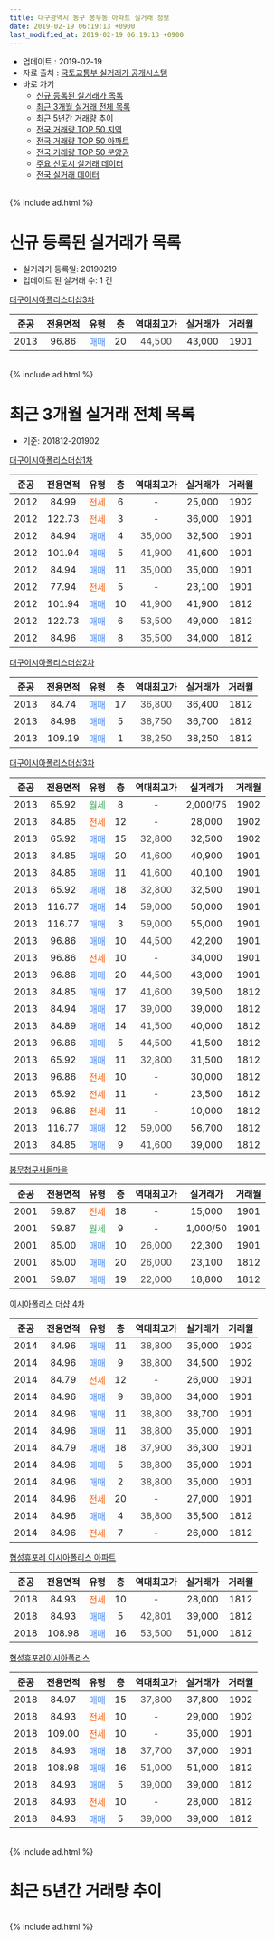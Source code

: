 ```yaml
---
title: 대구광역시 동구 봉무동 아파트 실거래 정보
date: 2019-02-19 06:19:13 +0900
last_modified_at: 2019-02-19 06:19:13 +0900
---
```


* 업데이트 : 2019-02-19
* 자료 출처 : [국토교통부 실거래가 공개시스템](http://rt.molit.go.kr)
* 바로 가기
    * [신규 등록된 실거래가 목록](#신규-등록된-실거래가-목록)
    * [최근 3개월 실거래 전체 목록](#최근-3개월-실거래-전체-목록)
    * [최근 5년간 거래량 추이](#최근-5년간-거래량-추이)
    * [전국 거래량 TOP 50 지역](https://inasie.github.io/apt-trade-info/최근-3개월-전국에서-가장-거래가-많이-발생한-지역)
    * [전국 거래량 TOP 50 아파트](https://inasie.github.io/apt-trade-info/최근-3개월-전국에서-가장-거래가-많이-발생한-아파트)
    * [전국 거래량 TOP 50 분양권](https://inasie.github.io/apt-trade-info/최근-3개월-전국에서-가장-거래가-많이-발생한-분양권)
    * [주요 신도시 실거래 데이터](https://inasie.github.io/apt-trade-info/주요-신도시)
    * [전국 실거래 데이터](https://inasie.github.io/apt-trade-info/전국)
<br>
{% include ad.html %}
<br>

# 신규 등록된 실거래가 목록
* 실거래가 등록일: 20190219
* 업데이트 된 실거래 수: 1 건


[대구이시아폴리스더샵3차](https://search.naver.com/search.naver?query=%EB%8C%80%EA%B5%AC%EA%B4%91%EC%97%AD%EC%8B%9C+%EB%8F%99%EA%B5%AC+%EB%B4%89%EB%AC%B4%EB%8F%99+%EB%8C%80%EA%B5%AC%EC%9D%B4%EC%8B%9C%EC%95%84%ED%8F%B4%EB%A6%AC%EC%8A%A4%EB%8D%94%EC%83%B53%EC%B0%A8)

|준공|전용면적|유형|층|역대최고가|실거래가|거래월|
|:---:|:---:|:---:|:---:|:---:|:---:|:---:|
|2013|96.86|<span style="color:#4285f3">매매</span>|20|<span style="color:#444444">44,500</span>|43,000|1901|


<br>
{% include ad.html %}
<br>

# 최근 3개월 실거래 전체 목록
* 기준: 201812-201902


[대구이시아폴리스더샵1차](https://search.naver.com/search.naver?query=%EB%8C%80%EA%B5%AC%EA%B4%91%EC%97%AD%EC%8B%9C+%EB%8F%99%EA%B5%AC+%EB%B4%89%EB%AC%B4%EB%8F%99+%EB%8C%80%EA%B5%AC%EC%9D%B4%EC%8B%9C%EC%95%84%ED%8F%B4%EB%A6%AC%EC%8A%A4%EB%8D%94%EC%83%B51%EC%B0%A8)

|준공|전용면적|유형|층|역대최고가|실거래가|거래월|
|:---:|:---:|:---:|:---:|:---:|:---:|:---:|
|2012|84.99|<span style="color:#ff5a00">전세</span>|6|<span style="color:#444444">-</span>|25,000|1902|
|2012|122.73|<span style="color:#ff5a00">전세</span>|3|<span style="color:#444444">-</span>|36,000|1901|
|2012|84.94|<span style="color:#4285f3">매매</span>|4|<span style="color:#444444">35,000</span>|32,500|1901|
|2012|101.94|<span style="color:#4285f3">매매</span>|5|<span style="color:#444444">41,900</span>|41,600|1901|
|2012|84.94|<span style="color:#4285f3">매매</span>|11|<span style="color:#444444">35,000</span>|35,000|1901|
|2012|77.94|<span style="color:#ff5a00">전세</span>|5|<span style="color:#444444">-</span>|23,100|1901|
|2012|101.94|<span style="color:#4285f3">매매</span>|10|<span style="color:#444444">41,900</span>|41,900|1812|
|2012|122.73|<span style="color:#4285f3">매매</span>|6|<span style="color:#444444">53,500</span>|49,000|1812|
|2012|84.96|<span style="color:#4285f3">매매</span>|8|<span style="color:#444444">35,500</span>|34,000|1812|

[대구이시아폴리스더샵2차](https://search.naver.com/search.naver?query=%EB%8C%80%EA%B5%AC%EA%B4%91%EC%97%AD%EC%8B%9C+%EB%8F%99%EA%B5%AC+%EB%B4%89%EB%AC%B4%EB%8F%99+%EB%8C%80%EA%B5%AC%EC%9D%B4%EC%8B%9C%EC%95%84%ED%8F%B4%EB%A6%AC%EC%8A%A4%EB%8D%94%EC%83%B52%EC%B0%A8)

|준공|전용면적|유형|층|역대최고가|실거래가|거래월|
|:---:|:---:|:---:|:---:|:---:|:---:|:---:|
|2013|84.74|<span style="color:#4285f3">매매</span>|17|<span style="color:#444444">36,800</span>|36,400|1812|
|2013|84.98|<span style="color:#4285f3">매매</span>|5|<span style="color:#444444">38,750</span>|36,700|1812|
|2013|109.19|<span style="color:#4285f3">매매</span>|1|<span style="color:#444444">38,250</span>|38,250|1812|

[대구이시아폴리스더샵3차](https://search.naver.com/search.naver?query=%EB%8C%80%EA%B5%AC%EA%B4%91%EC%97%AD%EC%8B%9C+%EB%8F%99%EA%B5%AC+%EB%B4%89%EB%AC%B4%EB%8F%99+%EB%8C%80%EA%B5%AC%EC%9D%B4%EC%8B%9C%EC%95%84%ED%8F%B4%EB%A6%AC%EC%8A%A4%EB%8D%94%EC%83%B53%EC%B0%A8)

|준공|전용면적|유형|층|역대최고가|실거래가|거래월|
|:---:|:---:|:---:|:---:|:---:|:---:|:---:|
|2013|65.92|<span style="color:#34a853">월세</span>|8|<span style="color:#444444">-</span>|2,000/75|1902|
|2013|84.85|<span style="color:#ff5a00">전세</span>|12|<span style="color:#444444">-</span>|28,000|1902|
|2013|65.92|<span style="color:#4285f3">매매</span>|15|<span style="color:#444444">32,800</span>|32,500|1902|
|2013|84.85|<span style="color:#4285f3">매매</span>|20|<span style="color:#444444">41,600</span>|40,900|1901|
|2013|84.85|<span style="color:#4285f3">매매</span>|11|<span style="color:#444444">41,600</span>|40,100|1901|
|2013|65.92|<span style="color:#4285f3">매매</span>|18|<span style="color:#444444">32,800</span>|32,500|1901|
|2013|116.77|<span style="color:#4285f3">매매</span>|14|<span style="color:#444444">59,000</span>|50,000|1901|
|2013|116.77|<span style="color:#4285f3">매매</span>|3|<span style="color:#444444">59,000</span>|55,000|1901|
|2013|96.86|<span style="color:#4285f3">매매</span>|10|<span style="color:#444444">44,500</span>|42,200|1901|
|2013|96.86|<span style="color:#ff5a00">전세</span>|10|<span style="color:#444444">-</span>|34,000|1901|
|2013|96.86|<span style="color:#4285f3">매매</span>|20|<span style="color:#444444">44,500</span>|43,000|1901|
|2013|84.85|<span style="color:#4285f3">매매</span>|17|<span style="color:#444444">41,600</span>|39,500|1812|
|2013|84.94|<span style="color:#4285f3">매매</span>|17|<span style="color:#444444">39,000</span>|39,000|1812|
|2013|84.89|<span style="color:#4285f3">매매</span>|14|<span style="color:#444444">41,500</span>|40,000|1812|
|2013|96.86|<span style="color:#4285f3">매매</span>|5|<span style="color:#444444">44,500</span>|41,500|1812|
|2013|65.92|<span style="color:#4285f3">매매</span>|11|<span style="color:#444444">32,800</span>|31,500|1812|
|2013|96.86|<span style="color:#ff5a00">전세</span>|10|<span style="color:#444444">-</span>|30,000|1812|
|2013|65.92|<span style="color:#ff5a00">전세</span>|11|<span style="color:#444444">-</span>|23,500|1812|
|2013|96.86|<span style="color:#ff5a00">전세</span>|11|<span style="color:#444444">-</span>|10,000|1812|
|2013|116.77|<span style="color:#4285f3">매매</span>|12|<span style="color:#444444">59,000</span>|56,700|1812|
|2013|84.85|<span style="color:#4285f3">매매</span>|9|<span style="color:#444444">41,600</span>|39,000|1812|

[봉무청구새들마을](https://search.naver.com/search.naver?query=%EB%8C%80%EA%B5%AC%EA%B4%91%EC%97%AD%EC%8B%9C+%EB%8F%99%EA%B5%AC+%EB%B4%89%EB%AC%B4%EB%8F%99+%EB%B4%89%EB%AC%B4%EC%B2%AD%EA%B5%AC%EC%83%88%EB%93%A4%EB%A7%88%EC%9D%84)

|준공|전용면적|유형|층|역대최고가|실거래가|거래월|
|:---:|:---:|:---:|:---:|:---:|:---:|:---:|
|2001|59.87|<span style="color:#ff5a00">전세</span>|18|<span style="color:#444444">-</span>|15,000|1901|
|2001|59.87|<span style="color:#34a853">월세</span>|9|<span style="color:#444444">-</span>|1,000/50|1901|
|2001|85.00|<span style="color:#4285f3">매매</span>|10|<span style="color:#444444">26,000</span>|22,300|1901|
|2001|85.00|<span style="color:#4285f3">매매</span>|20|<span style="color:#444444">26,000</span>|23,100|1812|
|2001|59.87|<span style="color:#4285f3">매매</span>|19|<span style="color:#444444">22,000</span>|18,800|1812|

[이시아폴리스 더샵 4차](https://search.naver.com/search.naver?query=%EB%8C%80%EA%B5%AC%EA%B4%91%EC%97%AD%EC%8B%9C+%EB%8F%99%EA%B5%AC+%EB%B4%89%EB%AC%B4%EB%8F%99+%EC%9D%B4%EC%8B%9C%EC%95%84%ED%8F%B4%EB%A6%AC%EC%8A%A4+%EB%8D%94%EC%83%B5+4%EC%B0%A8)

|준공|전용면적|유형|층|역대최고가|실거래가|거래월|
|:---:|:---:|:---:|:---:|:---:|:---:|:---:|
|2014|84.96|<span style="color:#4285f3">매매</span>|11|<span style="color:#444444">38,800</span>|35,000|1902|
|2014|84.96|<span style="color:#4285f3">매매</span>|9|<span style="color:#444444">38,800</span>|34,500|1902|
|2014|84.79|<span style="color:#ff5a00">전세</span>|12|<span style="color:#444444">-</span>|26,000|1901|
|2014|84.96|<span style="color:#4285f3">매매</span>|9|<span style="color:#444444">38,800</span>|34,000|1901|
|2014|84.96|<span style="color:#4285f3">매매</span>|11|<span style="color:#444444">38,800</span>|38,700|1901|
|2014|84.96|<span style="color:#4285f3">매매</span>|11|<span style="color:#444444">38,800</span>|35,000|1901|
|2014|84.79|<span style="color:#4285f3">매매</span>|18|<span style="color:#444444">37,900</span>|36,300|1901|
|2014|84.96|<span style="color:#4285f3">매매</span>|5|<span style="color:#444444">38,800</span>|35,000|1901|
|2014|84.96|<span style="color:#4285f3">매매</span>|2|<span style="color:#444444">38,800</span>|35,000|1901|
|2014|84.96|<span style="color:#ff5a00">전세</span>|20|<span style="color:#444444">-</span>|27,000|1901|
|2014|84.96|<span style="color:#4285f3">매매</span>|4|<span style="color:#444444">38,800</span>|35,500|1812|
|2014|84.96|<span style="color:#ff5a00">전세</span>|7|<span style="color:#444444">-</span>|26,000|1812|


<script async src="//pagead2.googlesyndication.com/pagead/js/adsbygoogle.js"></script>
<!-- 기본 -->
<ins class="adsbygoogle"
     style="display:block"
     data-ad-client="ca-pub-2446590836940007"
     data-ad-slot="1659523306"
     data-ad-format="auto"
     data-full-width-responsive="true"></ins>
<script>
(adsbygoogle = window.adsbygoogle || []).push({});
</script>


[협성휴포레 이시아폴리스 아파트](https://search.naver.com/search.naver?query=%EB%8C%80%EA%B5%AC%EA%B4%91%EC%97%AD%EC%8B%9C+%EB%8F%99%EA%B5%AC+%EB%B4%89%EB%AC%B4%EB%8F%99+%ED%98%91%EC%84%B1%ED%9C%B4%ED%8F%AC%EB%A0%88+%EC%9D%B4%EC%8B%9C%EC%95%84%ED%8F%B4%EB%A6%AC%EC%8A%A4+%EC%95%84%ED%8C%8C%ED%8A%B8)

|준공|전용면적|유형|층|역대최고가|실거래가|거래월|
|:---:|:---:|:---:|:---:|:---:|:---:|:---:|
|2018|84.93|<span style="color:#ff5a00">전세</span>|10|<span style="color:#444444">-</span>|28,000|1812|
|2018|84.93|<span style="color:#4285f3">매매</span>|5|<span style="color:#444444">42,801</span>|39,000|1812|
|2018|108.98|<span style="color:#4285f3">매매</span>|16|<span style="color:#444444">53,500</span>|51,000|1812|

[협성휴포레이시아폴리스](https://search.naver.com/search.naver?query=%EB%8C%80%EA%B5%AC%EA%B4%91%EC%97%AD%EC%8B%9C+%EB%8F%99%EA%B5%AC+%EB%B4%89%EB%AC%B4%EB%8F%99+%ED%98%91%EC%84%B1%ED%9C%B4%ED%8F%AC%EB%A0%88%EC%9D%B4%EC%8B%9C%EC%95%84%ED%8F%B4%EB%A6%AC%EC%8A%A4)

|준공|전용면적|유형|층|역대최고가|실거래가|거래월|
|:---:|:---:|:---:|:---:|:---:|:---:|:---:|
|2018|84.97|<span style="color:#4285f3">매매</span>|15|<span style="color:#444444">37,800</span>|37,800|1902|
|2018|84.93|<span style="color:#ff5a00">전세</span>|10|<span style="color:#444444">-</span>|29,000|1902|
|2018|109.00|<span style="color:#ff5a00">전세</span>|10|<span style="color:#444444">-</span>|35,000|1901|
|2018|84.93|<span style="color:#4285f3">매매</span>|18|<span style="color:#444444">37,700</span>|37,000|1901|
|2018|108.98|<span style="color:#4285f3">매매</span>|16|<span style="color:#444444">51,000</span>|51,000|1812|
|2018|84.93|<span style="color:#4285f3">매매</span>|5|<span style="color:#444444">39,000</span>|39,000|1812|
|2018|84.93|<span style="color:#ff5a00">전세</span>|10|<span style="color:#444444">-</span>|28,000|1812|
|2018|84.93|<span style="color:#4285f3">매매</span>|5|<span style="color:#444444">39,000</span>|39,000|1812|


<br>
{% include ad.html %}
<br>

# 최근 5년간 거래량 추이


<div style="width:100%;">
    <canvas id="deal_progress" height="200"></canvas>
</div>

<script>
new Chart(document.getElementById("deal_progress"), {
    type: 'line',
    data: {
        labels: ['201402','201403','201404','201405','201406','201407','201408','201409','201410','201411','201412','201501','201502','201503','201504','201505','201506','201507','201508','201509','201510','201511','201512','201601','201602','201603','201604','201605','201606','201607','201608','201609','201610','201611','201612','201701','201702','201703','201704','201705','201706','201707','201708','201709','201710','201711','201712','201801','201802','201803','201804','201805','201806','201807','201808','201809','201810','201811','201812','201901','201902'],
        datasets: [{
            label: '매매',
            pointRadius: 1,
            data: [9, 5, 7, 9, 5, 4, 3, 8, 7, 18, 17, 14, 10, 9, 9, 14, 26, 17, 6, 10, 17, 8, 15, 10, 13, 10, 11, 9, 24, 13, 13, 15, 33, 19, 18, 9, 19, 20, 18, 24, 40, 45, 46, 25, 18, 12, 26, 59, 47, 50, 52, 60, 20, 22, 25, 36, 33, 21, 21, 18, 4],
            borderColor: "rgba(255, 201, 14, 1)",
            backgroundColor: "rgba(255, 201, 14, 0.5)",
            fill: false,
            lineTension: 0
        },{
            label: '전월세',
            pointRadius: 1,
            data: [44, 27, 17, 15, 25, 25, 35, 25, 16, 15, 6, 6, 1, 9, 1, 3, 8, 10, 9, 6, 6, 19, 21, 27, 30, 21, 20, 22, 13, 23, 16, 19, 15, 12, 9, 7, 16, 7, 2, 8, 12, 6, 8, 9, 10, 16, 11, 22, 19, 35, 27, 34, 37, 32, 26, 24, 13, 13, 6, 8, 4],
            borderColor: "rgba(0, 141, 185, 1)",
            backgroundColor: "rgba(0, 141, 185, 0.5)",
            fill: false,
            lineTension: 0
        }
        ]
    },
    options: {
        responsive: true,
        title: {
            display: false
        },
        tooltips: {
            mode: 'index',
            intersect: false
        },
        hover: {
            mode: 'nearest',
            intersect: true
        },
        scales: {
            xAxes: [{
                display: true,
                scaleLabel: {
                    display: true,
                    labelString: '년/월'
                }
            }],
            yAxes: [{
                display: true,
                ticks: {
                    suggestedMin: 0,
                },
                scaleLabel: {
                    display: true,
                    labelString: '실거래 수'
                }
            }]
        }
    }
});

</script>


<br>
{% include ad.html %}
<br>

